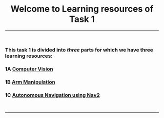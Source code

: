 <!-- <center><img src="http://mooc.e-yantra.org/img/eYantra_logo.svg" alt="e-yantra_logo" style="scale:75%;" /></center> -->

<style>
.back{
	position: fixed;
	width: 250px;
	height: 250px;
	top: 50%;
	left: 50%;
    margin-top: auto; 
    margin-left: auto; 
	opacity: 0.15;
    z-index: -1;
	}
</style>
<!-- <img src="http://mooc.e-yantra.org/img/EyantraLogoMini.png" class="back"> -->

<center>
    <h1>Welcome to Learning resources of Task 1</h1>
</center>

---

</br>


### This task 1 is divided into *three* parts for which we have three learning resources:

### 1A [**Computer Vision**](../learning_resources/computer_vision/computer_vision.md)

### 1B [**Arm Manipulation**](../learning_resources/arm_manipulation/arm_manipulation.md)

### 1C [**Autonomous Navigation using Nav2**](../learning_resources/navigation/navigation.md)

</br>

---
